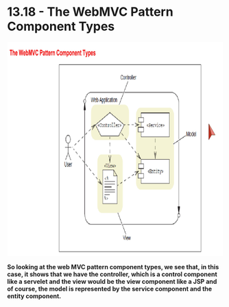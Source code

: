 # 13.18 - The WebMVC Pattern Component Types

<img src="/images/13_18_01.jpg" width="800" height="500">

**So looking at the web MVC pattern component types, we see that, in this case, it shows that we have the controller, which is a control component like a servelet and the view would be the view component like a JSP and of course, the model is represented by the service component and the entity component.**
